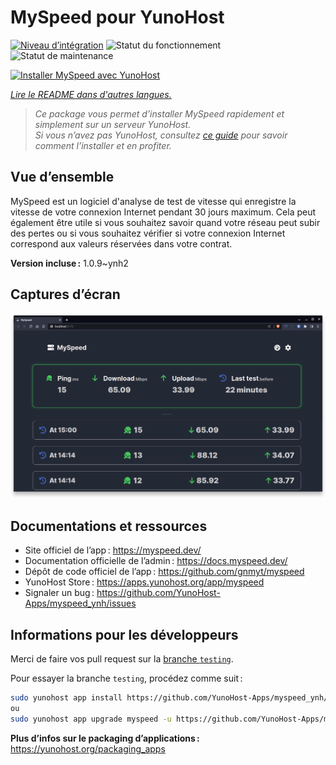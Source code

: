 <!--
Nota bene : ce README est automatiquement généré par <https://github.com/YunoHost/apps/tree/master/tools/readme_generator>
Il NE doit PAS être modifié à la main.
-->

# MySpeed pour YunoHost

[![Niveau d’intégration](https://apps.yunohost.org/badge/integration/myspeed)](https://ci-apps.yunohost.org/ci/apps/myspeed/)
![Statut du fonctionnement](https://apps.yunohost.org/badge/state/myspeed)
![Statut de maintenance](https://apps.yunohost.org/badge/maintained/myspeed)

[![Installer MySpeed avec YunoHost](https://install-app.yunohost.org/install-with-yunohost.svg)](https://install-app.yunohost.org/?app=myspeed)

*[Lire le README dans d'autres langues.](./ALL_README.md)*

> *Ce package vous permet d’installer MySpeed rapidement et simplement sur un serveur YunoHost.*  
> *Si vous n’avez pas YunoHost, consultez [ce guide](https://yunohost.org/install) pour savoir comment l’installer et en profiter.*

## Vue d’ensemble

MySpeed est un logiciel d'analyse de test de vitesse qui enregistre la vitesse de votre connexion Internet pendant 30 jours maximum. Cela peut également être utile si vous souhaitez savoir quand votre réseau peut subir des pertes ou si vous souhaitez vérifier si votre connexion Internet correspond aux valeurs réservées dans votre contrat.

**Version incluse :** 1.0.9~ynh2

## Captures d’écran

![Capture d’écran de MySpeed](./doc/screenshots/screenshot.png)

## Documentations et ressources

- Site officiel de l’app : <https://myspeed.dev/>
- Documentation officielle de l’admin : <https://docs.myspeed.dev/>
- Dépôt de code officiel de l’app : <https://github.com/gnmyt/myspeed>
- YunoHost Store : <https://apps.yunohost.org/app/myspeed>
- Signaler un bug : <https://github.com/YunoHost-Apps/myspeed_ynh/issues>

## Informations pour les développeurs

Merci de faire vos pull request sur la [branche `testing`](https://github.com/YunoHost-Apps/myspeed_ynh/tree/testing).

Pour essayer la branche `testing`, procédez comme suit :

```bash
sudo yunohost app install https://github.com/YunoHost-Apps/myspeed_ynh/tree/testing --debug
ou
sudo yunohost app upgrade myspeed -u https://github.com/YunoHost-Apps/myspeed_ynh/tree/testing --debug
```

**Plus d’infos sur le packaging d’applications :** <https://yunohost.org/packaging_apps>
